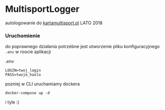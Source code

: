 # MultisportLogger

autologowanie do [kartamultisport.pl](https://www.kartamultisport.pl/) LATO 2018

### Uruchomienie

do poprawnego działania potrzebne jest utworzenie pliku konfiguracyjnego `.env` w roocie aplikacji

_.env_

```
LOGIN=twoj_login
PASS=twoje_haslo
```

pozniej w CLI uruchamiamy dockera

`docker-compose up -d`

i tyle :)